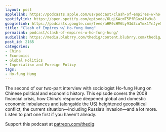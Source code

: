 ```yaml
---
layout: post
applelink: https://podcasts.apple.com/us/podcast/clash-of-empires-w-ho-fung-hung/id1043245989?i=1000554995936
spotifylink: https://open.spotify.com/episode/6LqLKAcmT5PfRGozAfw9u8
googlelink: https://podcasts.google.com/feed/aHR0cHM6Ly93d3cuYmx1YnJyeS5jb20vZmVlZHMvdGhlZGlnLnhtbA/episode/aHR0cHM6Ly93d3cudGhlZGlncmFkaW8uY29tLz9wPTIxNjU?sa=X&ved=0CAUQkfYCahcKEwi44f7r1b-AAxUAAAAAHQAAAAAQNg
title: "Clash of Empires w/ Ho-fung Hung"
permalink: podcast/clash-of-empires-w-ho-fung-hung/
audiolink: https://media.blubrry.com/thedig/content.blubrry.com/thedig/The_Dig-EP_349-Hung.mp3
post_id: 2165
categories: 
- China
- Economics
- Global Politics
- Imperialism and Foreign Policy
tags: 
- Ho-fung Hung
---
```


The second of our two-part interview with sociologist Ho-fung Hung on Chinese political and economic history. This episode covers the 2008 financial crisis, how China’s response deepened global and domestic economic imbalances and (alongside the US) heightened geopolitical conflict, the current situation—including Russia’s invasion—and a lot more. Listen to part one first if you haven't already.

Support this podcast at [patreon.com/thedig](http://www.patreon.com/TheDig) 